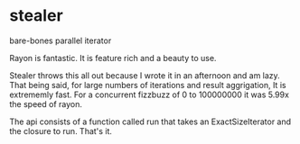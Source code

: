 # stealer
bare-bones parallel iterator

Rayon is fantastic.
It is feature rich and a beauty to use.

Stealer throws this all out because I wrote it in an afternoon and am lazy.
That being said, for large numbers of iterations and result aggrigation, It is extrememly fast.
For a concurrent fizzbuzz of 0 to 100000000 it was 5.99x the speed of rayon.

The api consists of a function called run that takes an ExactSizeIterator and the closure to run.
That's it.
